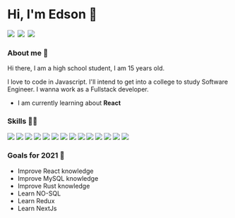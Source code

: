 # Hi, I'm Edson 👋

[<img src="https://img.shields.io/badge/@edsonaguiarjunior-%23E4405F.svg?&style=width=70&for-the-badge&logo=instagram&logoColor=white"  />](https://www.instagram.com/edsonaguiarjunior/) [<img src="https://img.shields.io/badge/@EdsonAguiarJr-%231DA1F2.svg?&style=width=70&for-the-badge&logo=twitter&logoColor=white" hspace=3 />](https://twitter.com/EdsonAguiarJr) [<img src="https://img.shields.io/badge/@Edson Aguiar Junior-%231ED760.svg?&style=width=70&for-the-badge&logo=spotify&logoColor=white"  />](https://open.spotify.com/user/22tutsqoliplzpzqr2fa54wai)

### About me 📝
<p>Hi there, I am a high school student, I am 15 years old. 

I love to code in Javascript. I'll intend to get into a college to study Software Engineer. I wanna work as a Fullstack developer. </p>

- I am currently learning about **React**

### Skills 👨‍💻

<img src="https://img.shields.io/badge/React%20-%2320232a.svg?&style=width=70&for-the-badge&logo=react&logoColor=%2361DAFB"  /> <img src="https://img.shields.io/badge/React_native%20-%2320232a.svg?&style=width=70&for-the-badge&logo=react&logoColor=%2361DAFB"  /> <img src="https://img.shields.io/badge/Typescript%20-%23007ACC.svg?&style=width=70&for-the-badge&logo=Typescript&logoColor=white"  /> <img src="https://img.shields.io/badge/Html5%20-%23E34F26.svg?&style=width=70&for-the-badge&logo=Html5&logoColor=white"  /> <img src="https://img.shields.io/badge/Css3%20-%231572B6.svg?&style=width=70&for-the-badge&logo=css3&logoColor=white"  /> <img src="https://img.shields.io/badge/MongoDB-%234ea94b.svg?&style=width=70&for-the-badge&logo=Mongodb&logoColor=white"  /> <img src="https://img.shields.io/badge/C%20-%2300599C.svg?&style=width=70&for-the-badge&logo=c&logoColor=white"  /> <img src="https://img.shields.io/badge/Python-%233776AB.svg?&style=width=70&for-the-badge&logo=python&logoColor=white"  /> <img src="https://img.shields.io/badge/Mysql-%2300f.svg?&style=width=70&for-the-badge&logo=mysql&logoColor=white"  /> <img src="https://img.shields.io/badge/Node.js%20-%2343853D.svg?&style=width=70&for-the-badge&logo=node.js&logoColor=white"  /> <img src="https://img.shields.io/badge/Php-%23777BB4.svg?&style=width=70&for-the-badge&logo=php&logoColor=white"  /> <img src="https://img.shields.io/badge/Rust-%23000000.svg?&style=width=70&for-the-badge&logo=rust&logoColor=white"  /> <img src="https://img.shields.io/badge/Sass%20-%23CC6699.svg?&style=width=70&for-the-badge&logo=sass&logoColor=white"  /> <img src="https://img.shields.io/badge/Sqlite-%2307405e.svg?&style=width=70&for-the-badge&logo=sqlite&logoColor=white"  />

### Goals for 2021 📒

-  Improve React knowledge
-  Improve MySQL knowledge
- Improve Rust knowledge
- Learn NO-SQL
- Learn Redux
- Learn NextJs
